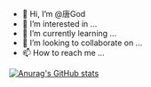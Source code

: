 - 👋 Hi, I’m @唐God
- 👀 I’m interested in ...
- 🌱 I’m currently learning ...
- 💞️ I’m looking to collaborate on ...
- 📫 How to reach me ...

[![Anurag's GitHub stats](https://github-readme-stats.vercel.app/api?username=TangGod991021&show_icons=true&theme=react)](https://github.com/anuraghazra/github-readme-stats)

<!---
TangGod991021/TangGod991021 is a ✨ special ✨ repository because its `README.md` (this file) appears on your GitHub profile.
You can click the Preview link to take a look at your changes.
--->
